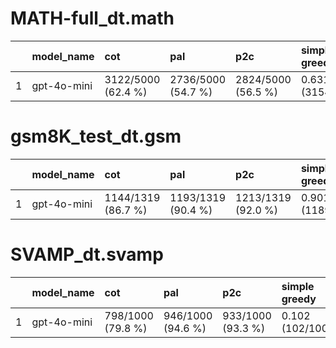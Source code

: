 # MATH-full_dt.math 
|    | model_name   | cot                | pal                | p2c                | simple greedy     | cross_and_mix     |
|---:|:-------------|:-------------------|:-------------------|:-------------------|:------------------|:------------------|
|  1 | gpt-4o-mini  | 3122/5000 (62.4 %) | 2736/5000 (54.7 %) | 2824/5000 (56.5 %) | 0.631 (3154/5000) | 0.631 (3154/5000) |


# gsm8K_test_dt.gsm 
|    | model_name   | cot                | pal                | p2c                | simple greedy     | cross_and_mix     |
|---:|:-------------|:-------------------|:-------------------|:-------------------|:------------------|:------------------|
|  1 | gpt-4o-mini  | 1144/1319 (86.7 %) | 1193/1319 (90.4 %) | 1213/1319 (92.0 %) | 0.901 (1189/1319) | 0.938 (1237/1319) |


# SVAMP_dt.svamp 
|    | model_name   | cot               | pal               | p2c               | simple greedy    | cross_and_mix    |
|---:|:-------------|:------------------|:------------------|:------------------|:-----------------|:-----------------|
|  1 | gpt-4o-mini  | 798/1000 (79.8 %) | 946/1000 (94.6 %) | 933/1000 (93.3 %) | 0.102 (102/1000) | 0.944 (944/1000) |


